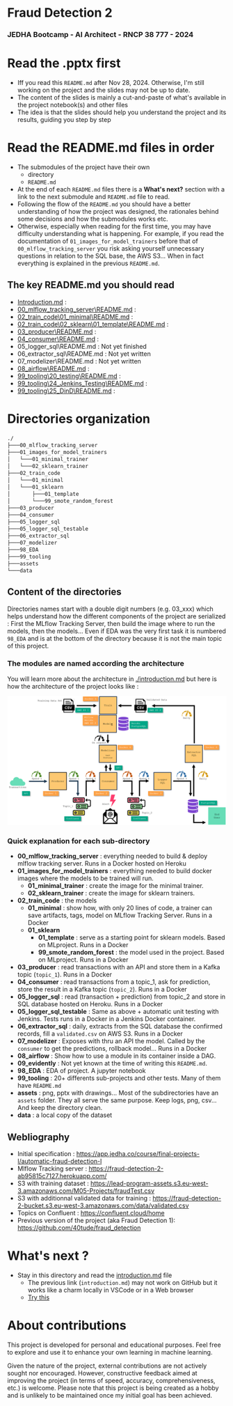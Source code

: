 <!-- 
TODO : La doc pour faire tourner extractor_sql_dag
TODO : Faire un Evidenlty minimal histoire de voir si ça tourne
TODO : Gestion exception dans Fast PI si on passe les mauvais paramètres
TODO : Faire une vidéo
TODO : Faire un meta docker compose à la racine du projet
TODO : Faire un script de démarrage qui utilise le meta docker compose, lance chrome sur Heroku, pgAdmin, Confluent Topic 1 et 2...
TODO : Finir les tests (avec les 2 docker compose) qui sont expliqués dans 99_tooling\25_DinD\README.md
TODO : Dans 08_airflow\README.md, voir si on peut passer une chemin relatif dans 
docker run --rm `
    -v C:/Users/phili/OneDrive/Documents/Programmation/fraud_detection_2/06_extractor_sql_dag/app:/source `
    -v 08_airflow_extractor_sql_dag_shared_app:/mnt `
    busybox sh -c "cp -r /source/. /mnt/"

Trouver des ports
netstat -an | Select-String "LISTENING"

-->

<!-- ###################################################################### -->
<!-- ###################################################################### -->
# Fraud Detection 2 

### JEDHA Bootcamp - AI Architect - RNCP 38 777 - 2024


<!-- ###################################################################### -->
<!-- ###################################################################### -->
# Read the .pptx first
* Iff you read this ``README.md`` after Nov 28, 2024. Otherwise, I'm still working on the project and the slides may not be up to date.
* The content of the slides is mainly a cut-and-paste of what's available in the project notebook(s) and other files
* The idea is that the slides should help you understand the project and its results, guiding you step by step


<!-- ###################################################################### -->
<!-- ###################################################################### -->
# Read the README.md files in order
* The submodules of the project have their own 
    * directory 
    * ``README.md``
* At the end of each ``README.md`` files there is a **What's next?** section with a link to the next submodule and ``README.md`` file to read.
* Following the flow of the ``README.md`` you should have a better understanding of how the project was designed, the rationales behind some decisions and how the submodules works etc. 
* Otherwise, especially when reading for the first time, you may have difficulty understanding what is happening. For example, if you read the documentation of ``01_images_for_model_trainers`` before that of ``00_mlflow_tracking_server`` you risk asking yourself unnecessary questions in relation to the SQL base, the AWS S3... When in fact everything is explained in the previous ``README.md``.

<!-- ###################################################################### -->
## The key README.md you should read
* [Introduction.md](./introduction.md) : 
* [00_mlflow_tracking_server\README.md](./00_mlflow_tracking_server/README.md) : 
* [02_train_code\01_minimal\README.md](./02_train_code/01_minimal/README.md) : 
* [02_train_code\02_sklearn\01_template\README.md](./02_train_code/02_sklearn/01_template/README.md) :
* [03_producer\README.md](./03_producer/README.md) :
* [04_consumer\README.md](./04_consumer/README.md) :
* 05_logger_sql\README.md : Not yet finished
* 06_extractor_sql\README.md : Not yet written
* 07_modelizer\README.md : Not yet written
* [08_airflow\README.md](./08_airflow/README.md) :
* [99_tooling\20_testing\README.md](./99_tooling/20_testing/README.md) :
* [99_tooling\24_Jenkins_Testing\README.md](./99_tooling/24_Jenkins_Testing/README.md) : 
* [99_tooling\25_DinD\README.md](./99_tooling/25_DinD/README.md) : 


<!-- ###################################################################### -->
<!-- ###################################################################### -->
# Directories organization
```batch
./
├───00_mlflow_tracking_server
├───01_images_for_model_trainers
│   └───01_minimal_trainer
│   └───02_sklearn_trainer
├───02_train_code
│   └───01_minimal
│   └───01_sklearn
│       ├───01_template
│       └───99_smote_random_forest
├───03_producer
├───04_consumer
├───05_logger_sql
├───05_logger_sql_testable
├───06_extractor_sql
├───07_modelizer
├───98_EDA
├───99_tooling
├───assets
└───data 
```

## Content of the directories
Directories names start with a double digit numbers (e.g. 03_xxx) which helps understand how the different components of the project are serialized : First the MLflow Tracking Server, then build the image where to run the models, then the models... Even if EDA was the very first task it is numbered ``98_EDA`` and is at the bottom of the directory because it is not the main topic of this project.

### The modules are named according the architecture

You will learn more about the architecture in [./introduction.md](./introduction.md) but here is how the architecture of the project looks like :

<p align="center">
<img src="./assets/infra02.png" alt="drawing" width="800"/>
<p>


### Quick explanation for each sub-directory

* **00_mlflow_tracking_server** : everything needed to build & deploy mlflow tracking server. Runs in a Docker hosted on Heroku 
* **01_images_for_model_trainers** : everything needed to build docker images where the models to be trained will run. 
    * **01_minimal_trainer** : create the image for the minimal trainer.   
    * **02_sklearn_trainer** : create the image for sklearn trainers. 
* **02_train_code** : the models 
    * **01_minimal** : show how, with only 20 lines of code, a trainer can save artifacts, tags, model on MLflow Tracking Server. Runs in a Docker
    * **01_sklearn**
        * **01_template** : serve as a starting point for sklearn models. Based on MLproject. Runs in a Docker
        * **99_smote_random_forest** : the model used in the project. Based on MLproject. Runs in a Docker
* **03_producer** : read transactions with an API and store them in a Kafka topic (``topic_1``). Runs in a Docker
* **04_consumer** : read transactions from a topic_1, ask for prediction, store the result in a Kafka topic (``topic_2``). Runs in a Docker
* **05_logger_sql** : read (transaction + prediction) from topic_2 and store in SQL database hosted on Heroku. Runs in a Docker
* **05_logger_sql_testable** : Same as above + automatic unit testing with Jenkins. Tests runs in a Docker in a Jenkins Docker container.
* **06_extractor_sql** : daily, extracts from the SQL database the confirmed records, fill a ``validated.csv`` on AWS S3. Runs in a Docker
* **07_modelizer** : Exposes with thru an API the model. Called by the ``consumer`` to get the predictions, rollback model... Runs in a Docker
* **08_airflow** : Show how to use a module in its container inside a DAG.
* **09_evidently** : Not yet known at the time of writing this ``README.md``.
* **98_EDA** : EDA of project. A jupyter notebook
* **99_tooling** : 20+ differents sub-projects and other tests. Many of them have ``README.md``
* **assets** : png, pptx with drawings... Most of the subdirectories have an `assets` folder. They all serve the same purpose. Keep logs, png, csv... And keep the directory clean.
* **data** : a local copy of the dataset 






<!-- ###################################################################### -->

## Webliography
* Initial specification : https://app.jedha.co/course/final-projects-l/automatic-fraud-detection-l
* Mlflow Tracking server : https://fraud-detection-2-ab95815c7127.herokuapp.com/
* S3 with training dataset : https://lead-program-assets.s3.eu-west-3.amazonaws.com/M05-Projects/fraudTest.csv
* S3 with additionnal validated data for training : https://fraud-detection-2-bucket.s3.eu-west-3.amazonaws.com/data/validated.csv
* Topics on Confluent : https://confluent.cloud/home
* Previous version of the project (aka Fraud Detection 1): https://github.com/40tude/fraud_detection


<!-- ###################################################################### -->
<!-- ###################################################################### -->
# What's next ?
* Stay in this directory and read the [introduction.md](./introduction.md) file 
    * The previous link (``introduction.md``) may not work on GitHub but it works like a charm locally in VSCode or in a Web browser
    * [Try this](https://github.com/40tude/fraud_detection_2/tree/main/introduction.md)


<!-- ###################################################################### -->
<!-- ###################################################################### -->
# About contributions
This project is developed for personal and educational purposes. Feel free to explore and use it to enhance your own learning in machine learning.

Given the nature of the project, external contributions are not actively sought nor encouraged. However, constructive feedback aimed at improving the project (in terms of speed, accuracy, comprehensiveness, etc.) is welcome. Please note that this project is being created as a hobby and is unlikely to be maintained once my initial goal has been achieved.



<!-- 
Start-Process "chrome.exe" -ArgumentList "https://www.example1.com", "https://www.example2.com", "https://www.example3.com"
Start-Process "chrome.exe" -ArgumentList "--new-window", "https://www.example.com"



-->